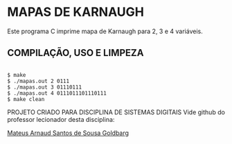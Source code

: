 # MAPAS DE KARNAUGH

Este programa C imprime mapa de Karnaugh
para 2, 3 e 4 variáveis.

## COMPILAÇÃO, USO E LIMPEZA

```

$ make
$ ./mapas.out 2 0111
$ ./mapas.out 3 01110111
$ ./mapas.out 4 0111011101110111
$ make clean

```

<p>
PROJETO CRIADO PARA DISCIPLINA DE SISTEMAS DIGITAIS
Vide github do professor lecionador desta disciplina:
</p>

<a href="https://github.com/mateusArnaudGoldbarg">
Mateus Arnaud Santos de Sousa Goldbarg
</a>


